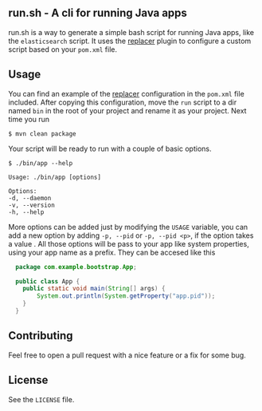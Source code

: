 ## run.sh - A cli for running Java apps

run.sh is a way to generate a simple bash script for running Java apps,
like the `elasticsearch` script. It uses the [replacer](http://mvnrepository.com/artifact/com.google.code.maven-replacer-plugin/replacer) plugin to configure a custom script based on your `pom.xml` file. 

## Usage

You can find an example of the [replacer](http://mvnrepository.com/artifact/com.google.code.maven-replacer-plugin/replacer) configuration in the `pom.xml` file included. After copying this configuration, move the `run` script to a dir named `bin` in the root of your project and rename it as your project. Next time you run 


	$ mvn clean package 
    
Your script will be ready to run with a couple of basic options.

	$ ./bin/app --help
    
    Usage: ./bin/app [options]

	Options:
  	-d, --daemon
  	-v, --version
  	-h, --help
      
More options can be added just by modifying the `USAGE` variable, you can add a new option by adding `-p, --pid` or `-p, --pid <p>`, if the option takes a value . All those options will be pass to your app like system properties, using your app name as a prefix. They can be accesed like this

```java
  package com.example.bootstrap.App;

  public class App {
  	public static void main(String[] args) {
    	System.out.println(System.getProperty("app.pid"));
    }
  }
```

## Contributing 
Feel free to open a pull request with a nice feature or a fix for some bug.

## License

See the `LICENSE` file.



